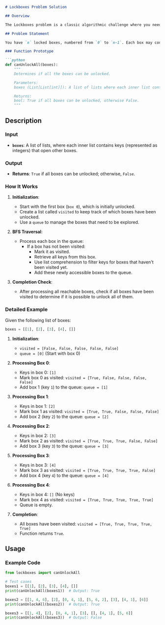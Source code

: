 
```markdown
# Lockboxes Problem Solution

## Overview

The Lockboxes problem is a classic algorithmic challenge where you need to determine if all the boxes can be unlocked given a starting point and keys contained in each box. The solution uses Breadth-First Search (BFS) with Python list comprehensions to efficiently explore and unlock all reachable boxes.

## Problem Statement

You have `n` locked boxes, numbered from `0` to `n-1`. Each box may contain keys to other boxes. The goal is to determine if all boxes can be unlocked, starting from the first box (`boxes[0]`), which is unlocked initially.

### Function Prototype

```python
def canUnlockAll(boxes):
    """
    Determines if all the boxes can be unlocked.

    Parameters:
    boxes (List[List[int]]): A list of lists where each inner list contains keys to other boxes.

    Returns:
    bool: True if all boxes can be unlocked, otherwise False.
    """
```

## Description

### Input

- **`boxes`**: A list of lists, where each inner list contains keys (represented as integers) that open other boxes. 

### Output

- **Returns**: `True` if all boxes can be unlocked; otherwise, `False`.

### How It Works

1. **Initialization**:
   - Start with the first box (`box 0`), which is initially unlocked.
   - Create a list called `visited` to keep track of which boxes have been unlocked.
   - Use a `queue` to manage the boxes that need to be explored.

2. **BFS Traversal**:
   - Process each box in the queue:
     - If a box has not been visited:
       - Mark it as visited.
       - Retrieve all keys from this box.
       - Use list comprehension to filter keys for boxes that haven't been visited yet.
       - Add these newly accessible boxes to the queue.

3. **Completion Check**:
   - After processing all reachable boxes, check if all boxes have been visited to determine if it is possible to unlock all of them.

### Detailed Example

Given the following list of boxes:

```python
boxes = [[1], [2], [3], [4], []]
```

1. **Initialization**:
   - `visited = [False, False, False, False, False]`
   - `queue = [0]` (Start with box 0)

2. **Processing Box 0**:
   - Keys in box 0: `[1]`
   - Mark box 0 as visited: `visited = [True, False, False, False, False]`
   - Add box 1 (key `1`) to the queue: `queue = [1]`

3. **Processing Box 1**:
   - Keys in box 1: `[2]`
   - Mark box 1 as visited: `visited = [True, True, False, False, False]`
   - Add box 2 (key `2`) to the queue: `queue = [2]`

4. **Processing Box 2**:
   - Keys in box 2: `[3]`
   - Mark box 2 as visited: `visited = [True, True, True, False, False]`
   - Add box 3 (key `3`) to the queue: `queue = [3]`

5. **Processing Box 3**:
   - Keys in box 3: `[4]`
   - Mark box 3 as visited: `visited = [True, True, True, True, False]`
   - Add box 4 (key `4`) to the queue: `queue = [4]`

6. **Processing Box 4**:
   - Keys in box 4: `[]` (No keys)
   - Mark box 4 as visited: `visited = [True, True, True, True, True]`
   - Queue is empty.

7. **Completion**:
   - All boxes have been visited: `visited = [True, True, True, True, True]`
   - Function returns `True`.

## Usage

### Example Code

```python
from lockboxes import canUnlockAll

# Test cases
boxes1 = [[1], [2], [3], [4], []]
print(canUnlockAll(boxes1))  # Output: True

boxes2 = [[1, 4, 6], [2], [0, 4, 1], [5, 6, 2], [3], [4, 1], [6]]
print(canUnlockAll(boxes2))  # Output: True

boxes3 = [[1, 4], [2], [0, 4, 1], [3], [], [4, 1], [5, 6]]
print(canUnlockAll(boxes3))  # Output: False
```

